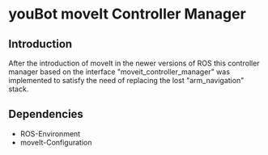 youBot moveIt Controller Manager
=============


Introduction
------------------
After the introduction of moveIt in the newer versions of ROS this controller manager based on the interface "moveit_controller_manager" was implemented to satisfy the need of replacing the lost "arm_navigation" stack.


Dependencies
------------------
* ROS-Environment
* moveIt-Configuration

